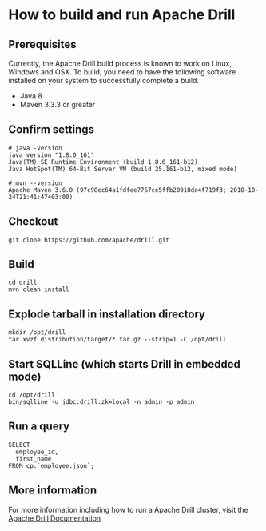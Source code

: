 # How to build and run Apache Drill

## Prerequisites

Currently, the Apache Drill build process is known to work on Linux, Windows and OSX.  To build, you need to have the following software installed on your system to successfully complete a build. 
  * Java 8
  * Maven 3.3.3 or greater

## Confirm settings
    # java -version
    java version "1.8.0_161"
    Java(TM) SE Runtime Environment (build 1.8.0_161-b12)
    Java HotSpot(TM) 64-Bit Server VM (build 25.161-b12, mixed mode)

    # mvn --version
    Apache Maven 3.6.0 (97c98ec64a1fdfee7767ce5ffb20918da4f719f3; 2018-10-24T21:41:47+03:00)

## Checkout

    git clone https://github.com/apache/drill.git
    
## Build

    cd drill
    mvn clean install

## Explode tarball in installation directory
   
    mkdir /opt/drill
    tar xvzf distribution/target/*.tar.gz --strip=1 -C /opt/drill 

## Start SQLLine (which starts Drill in embedded mode)
    
    cd /opt/drill
    bin/sqlline -u jdbc:drill:zk=local -n admin -p admin

## Run a query

    SELECT 
      employee_id, 
      first_name
    FROM cp.`employee.json`; 
    
## More information 

For more information including how to run a Apache Drill cluster, visit the [Apache Drill Documentation](http://drill.apache.org/docs/)
